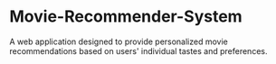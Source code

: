 # Movie-Recommender-System
A web application designed to provide personalized movie recommendations based on users' individual tastes and preferences.
